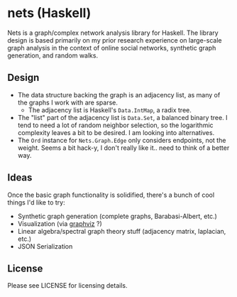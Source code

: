 # nets (Haskell)
Nets is a graph/complex network analysis library for Haskell.
The library design is based primarily on my prior research
experience on large-scale graph analysis in the context of
online social networks, synthetic graph generation, and
random walks.

## Design
* The data structure backing the graph is an adjacency list,
  as many of the graphs I work with are sparse.
    * The adjacency list is Haskell's `Data.IntMap`, a radix 
      tree.
* The "list" part of the adjacency list is `Data.Set`, a
  balanced binary tree. I tend to need a lot of random
  neighbor selection, so the logarithmic complexity leaves
  a bit to be desired. I am looking into alternatives.
* The `Ord` instance for `Nets.Graph.Edge` only considers
  endpoints, not the weight. Seems a bit hack-y, I don't
  really like it.. need to think of a better way.

## Ideas
Once the basic graph functionality is solidified, there's a
bunch of cool things I'd like to try:

* Synthetic graph generation (complete graphs, Barabasi-Albert, etc.)
* Visualization (via [graphviz](http://projects.haskell.org/graphviz/) ?)
* Linear algebra/spectral graph theory stuff (adjacency matrix,
  laplacian, etc.)
* JSON Serialization

## License
Please see LICENSE for licensing details.
